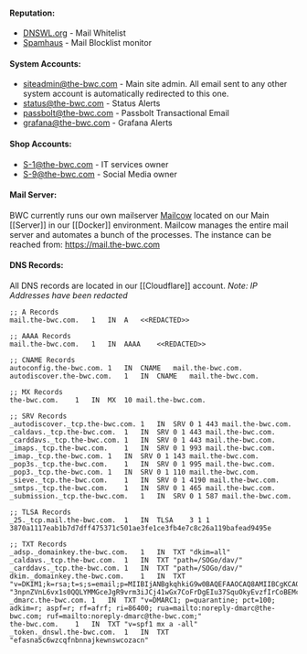 #### Reputation:
- [DNSWL.org](https://www.dnswl.org/) - Mail Whitelist
- [Spamhaus](https://www.spamhaus.org/) - Mail Blocklist monitor

#### System Accounts:
- siteadmin@the-bwc.com - Main site admin. All email sent to any other system account is automatically redirected to this one.
- status@the-bwc.com - Status Alerts
- passbolt@the-bwc.com - Passbolt Transactional Email
- grafana@the-bwc.com - Grafana Alerts

#### Shop Accounts:
- S-1@the-bwc.com - IT services owner
- S-9@the-bwc.com - Social Media owner

#### Mail Server:
BWC currently runs our own mailserver [Mailcow](https://mailcow.email/) located on our Main [[Server]] in our [[Docker]] environment.
Mailcow manages the entire mail server and automates a bunch of the processes. The instance can be reached from: https://mail.the-bwc.com

#### DNS Records:
All DNS records are located in our [[Cloudflare]] account.
*Note: IP Addresses have been redacted*
```
;; A Records
mail.the-bwc.com.	1	IN	A	<<REDACTED>>

;; AAAA Records
mail.the-bwc.com.	1	IN	AAAA	<<REDACTED>>

;; CNAME Records
autoconfig.the-bwc.com.	1	IN	CNAME	mail.the-bwc.com.
autodiscover.the-bwc.com.	1	IN	CNAME	mail.the-bwc.com.

;; MX Records
the-bwc.com.	1	IN	MX	10 mail.the-bwc.com.

;; SRV Records
_autodiscover._tcp.the-bwc.com.	1	IN	SRV	0 1 443 mail.the-bwc.com.
_caldavs._tcp.the-bwc.com.	1	IN	SRV	0 1 443 mail.the-bwc.com.
_carddavs._tcp.the-bwc.com.	1	IN	SRV	0 1 443 mail.the-bwc.com.
_imaps._tcp.the-bwc.com.	1	IN	SRV	0 1 993 mail.the-bwc.com.
_imap._tcp.the-bwc.com.	1	IN	SRV	0 1 143 mail.the-bwc.com.
_pop3s._tcp.the-bwc.com.	1	IN	SRV	0 1 995 mail.the-bwc.com.
_pop3._tcp.the-bwc.com.	1	IN	SRV	0 1 110 mail.the-bwc.com.
_sieve._tcp.the-bwc.com.	1	IN	SRV	0 1 4190 mail.the-bwc.com.
_smtps._tcp.the-bwc.com.	1	IN	SRV	0 1 465 mail.the-bwc.com.
_submission._tcp.the-bwc.com.	1	IN	SRV	0 1 587 mail.the-bwc.com.

;; TLSA Records
_25._tcp.mail.the-bwc.com.	1	IN	TLSA	3 1 1 3870a1117eab1b7d7dff475371c501ae3fe1ce3fb4e7c8c26a119bafead9495e

;; TXT Records
_adsp._domainkey.the-bwc.com.	1	IN	TXT	"dkim=all"
_caldavs._tcp.the-bwc.com.	1	IN	TXT	"path=/SOGo/dav/"
_carddavs._tcp.the-bwc.com.	1	IN	TXT	"path=/SOGo/dav/"
dkim._domainkey.the-bwc.com.	1	IN	TXT	"v=DKIM1;k=rsa;t=s;s=email;p=MIIBIjANBgkqhkiG9w0BAQEFAAOCAQ8AMIIBCgKCAQEArRSE7iJZbmkYAlPLar+/5f7YCsK4fG8avYa1grBM5LtytdYIYWvhiXo63saLuAMoTQk8O8yif+PaFVxyFKKAkaAL3jJyjlb1ue6fjybjf9YH3yKa+RtcI3js31OUEHynMIBBWTxoSlkKmpwRCUD5Mkj96Y+9m6rI0Hk9sorJ8xsPwrXdjwiTEIF" "3npnZVnL6vx1s0QQLYMMGceJgR9vrm3iJCj41wGx7CoFrDgEIu37SquOkyEvzfIrCoBEMcUWCAIiDue13jwQYs4dIndG7N0XdvkJCnqFehbGO1UcE/jBcllPtE10p5iF16IQ34Hs51AvAuVCX9pKWBVQ//x/kuwIDAQAB"
_dmarc.the-bwc.com.	1	IN	TXT	"v=DMARC1; p=quarantine; pct=100; adkim=r; aspf=r; rf=afrf; ri=86400; rua=mailto:noreply-dmarc@the-bwc.com; ruf=mailto:noreply-dmarc@the-bwc.com;"
the-bwc.com.	1	IN	TXT	"v=spf1 mx a -all"
_token._dnswl.the-bwc.com.	1	IN	TXT	"efasna5c6wzcqfnbnnajkewnswcozacn"
```